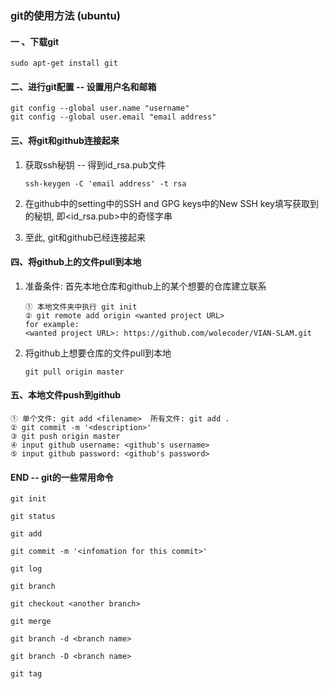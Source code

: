 ### git的使用方法 (ubuntu)

#### 一 、下载git

```Linux
sudo apt-get install git
```

#### 二、进行git配置 -- 设置用户名和邮箱

```git
git config --global user.name "username"
git config --global user.email "email address"
```

#### 三、将git和github连接起来

1. 获取ssh秘钥 -- 得到id_rsa.pub文件

   ```git
   ssh-keygen -C 'email address' -t rsa
   ```

2. 在github中的setting中的SSH and GPG keys中的New SSH key填写获取到的秘钥, 即<id_rsa.pub>中的奇怪字串

3. 至此, git和github已经连接起来

#### 四、将github上的文件pull到本地

1. 准备条件: 首先本地仓库和github上的某个想要的仓库建立联系

   ```git
   ① 本地文件夹中执行 git init
   ② git remote add origin <wanted project URL>
   for example:
   <wanted project URL>: https://github.com/wolecoder/VIAN-SLAM.git
   ```

2. 将github上想要仓库的文件pull到本地

   ```git
   git pull origin master
   ```

#### 五、本地文件push到github

```git
① 单个文件: git add <filename>  所有文件: git add .
② git commit -m '<description>'
③ git push origin master
④ input github username: <github's username>
⑤ input github password: <github's password>
```

#### END -- git的一些常用命令

```git
git init
```

```git
git status
```

```git
git add
```

``` git
git commit -m '<infomation for this commit>'
```

```git
git log
```

```
git branch
```

```git
git checkout <another branch>
```

```git
git merge
```

```git
git branch -d <branch name>
```

```git
git branch -D <branch name>
```

```git
git tag
```



